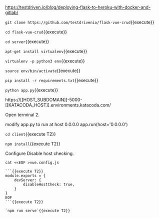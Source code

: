 
https://testdriven.io/blog/deploying-flask-to-heroku-with-docker-and-gitlab/


`git clone https://github.com/testdrivenio/flask-vue-crud`{{execute}}

`cd flask-vue-crud`{{execute}}

`cd server`{{execute}}

`apt-get install virtualenv`{{execute}}

`virtualenv -p python3 env`{{execute}}

`source env/bin/activate`{{execute}}

`pip install -r requirements.txt`{{execute}}

`python app.py`{{execute}}

https://[[HOST_SUBDOMAIN]]-5000-[[KATACODA_HOST]].environments.katacoda.com/

Open terminal 2.


modify app.py to run at host 0.0.0.0
app.run(host='0.0.0.0')


`cd client`{{execute T2}}

`npm install`{{execute T2}}

Configure Disable host checking.

```
cat <<EOF >vue.config.js

```{{execute T2}}
module.exports = {
    devServer: {
        disableHostCheck: true,
    }
}
EOF
```{{execute T2}}

`npm run serve`{{execute T2}}



